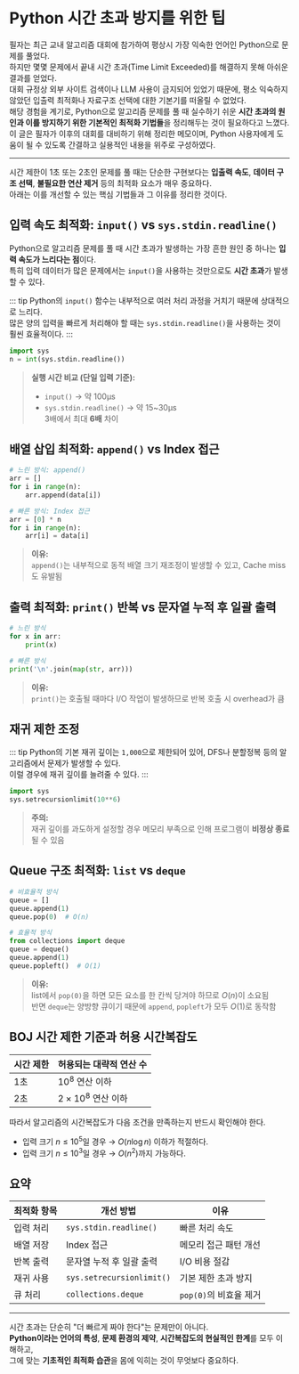 # Python 시간 초과 방지를 위한 팁

필자는 최근 교내 알고리즘 대회에 참가하여 평상시 가장 익숙한 언어인 Python으로 문제를 풀었다.  
하지만 몇몇 문제에서 끝내 시간 초과(Time Limit Exceeded)를 해결하지 못해 아쉬운 결과를 얻었다.  
대회 규정상 외부 사이트 검색이나 LLM 사용이 금지되어 있었기 때문에, 평소 익숙하지 않았던 입출력 최적화나 자료구조 선택에 대한 기본기를 떠올릴 수 없었다.  
해당 경험을 계기로, Python으로 알고리즘 문제를 풀 때 실수하기 쉬운 **시간 초과의 원인과 이를 방지하기 위한 기본적인 최적화 기법들**을 정리해두는 것이 필요하다고 느꼈다.  
이 글은 필자가 이후의 대회를 대비하기 위해 정리한 메모이며, Python 사용자에게 도움이 될 수 있도록 간결하고 실용적인 내용을 위주로 구성하였다.

---

시간 제한이 1초 또는 2초인 문제를 풀 때는 단순한 구현보다는 **입출력 속도**, **데이터 구조 선택**, **불필요한 연산 제거** 등의 최적화 요소가 매우 중요하다.  
아래는 이를 개선할 수 있는 핵심 기법들과 그 이유를 정리한 것이다.

## 입력 속도 최적화: `input()` vs `sys.stdin.readline()`

Python으로 알고리즘 문제를 풀 때 시간 초과가 발생하는 가장 흔한 원인 중 하나는 **입력 속도가 느리다는 점**이다.  
특히 입력 데이터가 많은 문제에서는 `input()`을 사용하는 것만으로도 **시간 초과**가 발생할 수 있다.

::: tip
Python의 `input()` 함수는 내부적으로 여러 처리 과정을 거치기 때문에 상대적으로 느리다.  
많은 양의 입력을 빠르게 처리해야 할 때는 `sys.stdin.readline()`을 사용하는 것이 훨씬 효율적이다.
:::

```python
import sys
n = int(sys.stdin.readline())
```

> **실행 시간 비교 (단일 입력 기준):**  
> - `input()` → 약 100μs  
> - `sys.stdin.readline()` → 약 15~30μs  
> 3배에서 최대 **6배** 차이

## 배열 삽입 최적화: `append()` vs Index 접근

```python
# 느린 방식: append()
arr = []
for i in range(n):
    arr.append(data[i])

# 빠른 방식: Index 접근
arr = [0] * n
for i in range(n):
    arr[i] = data[i]
```

> **이유:**  
> `append()`는 내부적으로 동적 배열 크기 재조정이 발생할 수 있고, Cache miss도 유발됨

## 출력 최적화: `print()` 반복 vs 문자열 누적 후 일괄 출력

```python
# 느린 방식
for x in arr:
    print(x)

# 빠른 방식
print('\n'.join(map(str, arr)))
```

> **이유:**  
> `print()`는 호출될 때마다 I/O 작업이 발생하므로 반복 호출 시 overhead가 큼

## 재귀 제한 조정

::: tip
Python의 기본 재귀 깊이는 `1,000`으로 제한되어 있어, DFS나 분할정복 등의 알고리즘에서 문제가 발생할 수 있다.  
이럴 경우에 재귀 깊이를 늘려줄 수 있다.
:::

```python
import sys
sys.setrecursionlimit(10**6)
```

> **주의:**  
> 재귀 깊이를 과도하게 설정할 경우 메모리 부족으로 인해 프로그램이 **비정상 종료**될 수 있음

## Queue 구조 최적화: `list` vs `deque`

```python
# 비효율적 방식
queue = []
queue.append(1)
queue.pop(0)  # O(n)

# 효율적 방식
from collections import deque
queue = deque()
queue.append(1)
queue.popleft()  # O(1)
```

> **이유:**  
> list에서 `pop(0)`을 하면 모든 요소를 한 칸씩 당겨야 하므로 $O(n)$이 소요됨  
> 반면 `deque`는 양방향 큐이기 때문에 `append`, `popleft`가 모두 $O(1)$로 동작함

## BOJ 시간 제한 기준과 허용 시간복잡도

| 시간 제한 | 허용되는 대략적 연산 수 |
|-----------|--------------------------|
| 1초       | $10^8$ 연산 이하         |
| 2초       | $2 \times 10^8$ 연산 이하 |

따라서 알고리즘의 시간복잡도가 다음 조건을 만족하는지 반드시 확인해야 한다.  

- 입력 크기 $n \le 10^5$일 경우 → $O(n \log n)$ 이하가 적절하다.
- 입력 크기 $n \le 10^3$일 경우 → $O(n^2)$까지 가능하다.

## 요약

| 최적화 항목     | 개선 방법                | 이유 |
|----------------|-------------------------|------|
| 입력 처리       | `sys.stdin.readline()` | 빠른 처리 속도 |
| 배열 저장       | Index 접근              | 메모리 접근 패턴 개선 |
| 반복 출력       | 문자열 누적 후 일괄 출력 | I/O 비용 절감 |
| 재귀 사용       | `sys.setrecursionlimit()` | 기본 제한 초과 방지 |
| 큐 처리         | `collections.deque`     | `pop(0)`의 비효율 제거 |

---

시간 초과는 단순히 "더 빠르게 짜야 한다"는 문제만이 아니다.  
**Python이라는 언어의 특성**, **문제 환경의 제약**, **시간복잡도의 현실적인 한계**를 모두 이해하고,  
그에 맞는 **기초적인 최적화 습관**을 몸에 익히는 것이 무엇보다 중요하다.